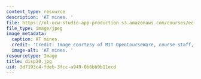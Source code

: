 ```yaml
---
content_type: resource
description: 'AT mines. '
file: https://ol-ocw-studio-app-production.s3.amazonaws.com/courses/ec-s06-design-for-demining-spring-2007/3d7193c4fdeb3fcca9490b6bb9b11ecd_disp20.jpg
file_type: image/jpeg
image_metadata:
  caption: AT mines.
  credit: 'Credit: Image courtesy of MIT OpenCourseWare, course staff, and students.'
  image-alt: 'AT mines. '
resourcetype: Image
title: disp20.jpg
uid: 3d7193c4-fdeb-3fcc-a949-0b6bb9b11ecd
---
```

